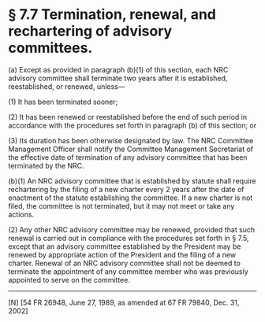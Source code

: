 # § 7.7   Termination, renewal, and rechartering of advisory committees.

(a) Except as provided in paragraph (b)(1) of this section, each NRC advisory committee shall terminate two years after it is established, reestablished, or renewed, unless—


(1) It has been terminated sooner;


(2) It has been renewed or reestablished before the end of such period in accordance with the procedures set forth in paragraph (b) of this section; or


(3) Its duration has been otherwise designated by law. The NRC Committee Management Officer shall notify the Committee Management Secretariat of the effective date of termination of any advisory committee that has been terminated by the NRC. 


(b)(1) An NRC advisory committee that is established by statute shall require rechartering by the filing of a new charter every 2 years after the date of enactment of the statute establishing the committee. If a new charter is not filed, the committee is not terminated, but it may not meet or take any actions.


(2) Any other NRC advisory committee may be renewed, provided that such renewal is carried out in compliance with the procedures set forth in § 7.5, except that an advisory committee established by the President may be renewed by appropriate action of the President and the filing of a new charter. Renewal of an NRC advisory committee shall not be deemed to terminate the appointment of any committee member who was previously appointed to serve on the committee.



---

[N] [54 FR 26948, June 27, 1989, as amended at 67 FR 79840, Dec. 31, 2002]




